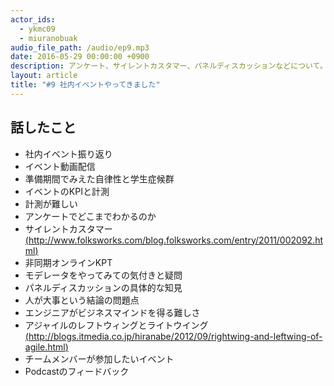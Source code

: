 ```yaml
---
actor_ids:
  - ykmc09
  - miuranobuak
audio_file_path: /audio/ep9.mp3
date: 2016-05-29 00:00:00 +0900
description: アンケート、サイレントカスタマー、パネルディスカッションなどについて。
layout: article
title: "#9 社内イベントやってきました"
---
```


## 話したこと
- 社内イベント振り返り
- イベント動画配信
- 準備期間でみえた自律性と学生症候群
- イベントのKPIと計測
- 計測が難しい
- アンケートでどこまでわかるのか
- サイレントカスタマー[(http://www.folksworks.com/blog.folksworks.com/entry/2011/002092.html)](http://www.folksworks.com/blog.folksworks.com/entry/2011/002092.html)
- 非同期オンラインKPT
- モデレータをやってみての気付きと疑問
- パネルディスカッションの具体的な知見
- 人が大事という結論の問題点
- エンジニアがビジネスマインドを得る難しさ
- アジャイルのレフトウィングとライトウイング[(http://blogs.itmedia.co.jp/hiranabe/2012/09/rightwing-and-leftwing-of-agile.html)](http://blogs.itmedia.co.jp/hiranabe/2012/09/rightwing-and-leftwing-of-agile.html)
- チームメンバーが参加したいイベント
- Podcastのフィードバック